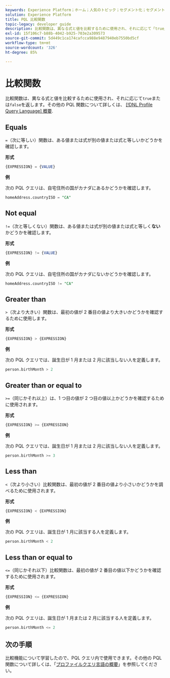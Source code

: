 ```yaml
---
keywords: Experience Platform；ホーム；人気のトピック；セグメント化；セグメント化；セグメント化サービス；pql;PQL；プロファイルクエリ言語；比較関数；比較；
solution: Experience Platform
title: PQL 比較関数
topic-legacy: developer guide
description: 比較関数は、異なる式と値を比較するために使用され、それに応じて「true」または「false」を返します。
exl-id: 15f106c7-b88b-4042-b925-703e2a309573
source-git-commit: 5d449c1ca174cafcca988e9487940eb7550bd5cf
workflow-type: tm+mt
source-wordcount: '326'
ht-degree: 85%

---
```


# 比較関数

比較関数は、異なる式と値を比較するために使用され、それに応じて`true`または`false`を返します。その他の PQL 関数について詳しくは、 [[!DNL Profile Query Language] 概要](./overview.md).

## Equals

`=`（次に等しい）関数は、ある値または式が別の値または式と等しいかどうかを確認します。

**形式**

```sql
{EXPRESSION} = {VALUE}
```

**例**

次の PQL クエリは、自宅住所の国がカナダにあるかどうかを確認します。

```sql
homeAddress.countryISO = "CA"
```

## Not equal

`!=`（次と等しくない）関数は、ある値または式が別の値または式と等しく&#x200B;**ない**&#x200B;かどうかを確認します。

**形式**

```sql
{EXPRESSION} != {VALUE}
```

**例**

次の PQL クエリは、自宅住所の国がカナダにないかどうかを確認します。

```sql
homeAddress.countryISO != "CA"
```

## Greater than

`>`（次より大きい）関数は、最初の値が 2 番目の値より大きいかどうかを確認するために使用します。

**形式**

```sql
{EXPRESSION} > {EXPRESSION} 
```

**例**

次の PQL クエリでは、誕生日が 1 月または 2 月に該当しない人を定義します。

```sql
person.birthMonth > 2
```

## Greater than or equal to

`>=`（同じかそれ以上）は、1 つ目の値が 2 つ目の値以上かどうかを確認するために使用されます。

**形式**

```sql
{EXPRESSION} >= {EXPRESSION} 
```

**例**

次の PQL クエリでは、誕生日が 1 月または 2 月に該当しない人を定義します。

```sql
person.birthMonth >= 3
```

## Less than

`<`（次より小さい）比較関数は、最初の値が 2 番目の値より小さいかどうかを調べるために使用されます。

**形式**

```sql
{EXPRESSION} < {EXPRESSION} 
```

**例**

次の PQL クエリは、誕生日が 1 月に該当する人を定義します。

```sql
person.birthMonth < 2
```

## Less than or equal to

`<=`（同じかそれ以下）比較関数は、最初の値が 2 番目の値以下かどうかを確認するために使用されます。

**形式**

```sql
{EXPRESSION} <= {EXPRESSION} 
```

**例**

次の PQL クエリは、誕生日が 1 月または 2 月に該当する人を定義します。

```sql
person.birthMonth <= 2
```

## 次の手順

比較機能について学習したので、PQL クエリ内で使用できます。その他の PQL 関数について詳しくは、「[プロファイルクエリ言語の概要](./overview.md)」を参照してください。
